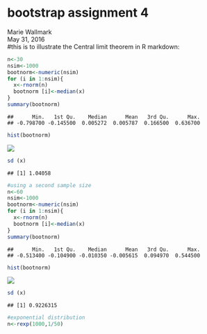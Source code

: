# bootstrap assignment 4
Marie Wallmark  
May 31, 2016  
#this is to illustrate the Central limit theorem in R markdown:

```r
n<-30
nsim<-1000
bootnorm<-numeric(nsim)
for (i in 1:nsim){
  x<-rnorm(n)
  bootnorm [i]<-median(x)
}
summary(bootnorm)
```

```
##      Min.   1st Qu.    Median      Mean   3rd Qu.      Max. 
## -0.798700 -0.145500  0.005272  0.005787  0.166500  0.636700
```

```r
hist(bootnorm)
```

![](bootstrap_clt_files/figure-html/unnamed-chunk-1-1.png)<!-- -->

```r
sd (x)
```

```
## [1] 1.04058
```

```r
#using a second sample size
n<-60
nsim<-1000
bootnorm<-numeric(nsim)
for (i in 1:nsim){
  x<-rnorm(n)
  bootnorm [i]<-median(x)
}
summary(bootnorm)
```

```
##      Min.   1st Qu.    Median      Mean   3rd Qu.      Max. 
## -0.513400 -0.104900 -0.010350 -0.005615  0.094970  0.544500
```

```r
hist(bootnorm)
```

![](bootstrap_clt_files/figure-html/unnamed-chunk-1-2.png)<!-- -->

```r
sd (x)
```

```
## [1] 0.9226315
```

```r
#exponential distribution
n<-rexp(1000,1/50)
```
